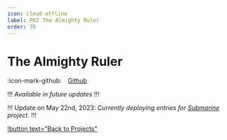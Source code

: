 ```yaml
---
icon: cloud-offline
label: P02⠀The Almighty Ruler
order: 70
---
```

# The Almighty Ruler

:icon-mark-github: ⠀[Github](https://github.com/oddeyemotion/the-almighty-ruler)

!!!
*Available in future updates*
!!!

!!!
Update on May 22nd, 2023: *Currently deploying entries for [Submarine](/projects/P04-submarine.md) project.*
!!!

[!button text="Back to Projects"](/projects.md)